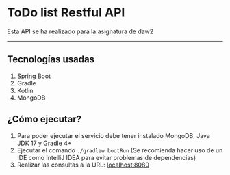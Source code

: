 # ToDo list Restful API
Esta API se ha realizado para la asignatura de daw2

---

## Tecnologías usadas
1. Spring Boot
2. Gradle
3. Kotlin
4. MongoDB

## ¿Cómo ejecutar?
1. Para poder ejecutar el servicio debe tener instalado MongoDB, Java JDK 17 y Gradle 4+
2. Ejecutar el comando ``./gradlew bootRun`` (Se recomienda hacer uso de un IDE como IntelliJ IDEA para evitar problemas de dependencias)
3. Realizar las consultas a la URL: [localhost:8080](http://localhost:8080)
